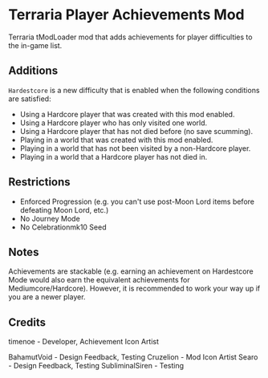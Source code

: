 # Terraria Player Achievements Mod

Terraria tModLoader mod that adds achievements for player difficulties to the in-game list.

## Additions
`Hardestcore` is a new difficulty that is enabled when the following conditions are satisfied:
- Using a Hardcore player that was created with this mod enabled.
- Using a Hardcore player who has only visited one world.
- Using a Hardcore player that has not died before (no save scumming).
- Playing in a world that was created with this mod enabled.
- Playing in a world that has not been visited by a non-Hardcore player.
- Playing in a world that a Hardcore player has not died in.

## Restrictions
- Enforced Progression (e.g. you can't use post-Moon Lord items before defeating Moon Lord, etc.)
- No Journey Mode
- No Celebrationmk10 Seed

## Notes
Achievements are stackable (e.g. earning an achievement on Hardestcore Mode would also earn the equivalent achievements for Mediumcore/Hardcore). However, it is recommended to work your way up if you are a newer player.

## Credits
timenoe - Developer, Achievement Icon Artist

BahamutVoid - Design Feedback, Testing
Cruzelion - Mod Icon Artist
Searo - Design Feedback, Testing
SubliminalSiren - Testing
